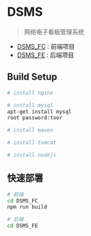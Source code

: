 # DSMS

> 网络电子看板管理系统

* [DSMS_FC](./DSMS_FC/README.md) : 前端项目
* [DSMS_FE](./DSMS_FE/README.md) : 后端项目

## Build Setup

``` bash
# install nginx

# install mysql
apt-get install mysql
root password:toor

# install maven

# install tomcat

# install nodejs


```

## 快速部署

``` bash
# 前端
cd DSMS_FC
npm run build

# 后端
cd DSMS_FE
